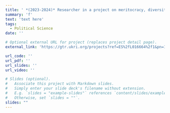 ```yaml
---
title: ' *(2023-2024)* Researcher in a project on meritocracy, diversity and politicization of elite civil servants in Spain'
summary: 'f'
text: 'text here'
tags:
  - Political Science
date: ''

# Optional external URL for project (replaces project detail page).
external_link: 'https://gtr.ukri.org/projects?ref=ES%2fL016664%2f1&pn=1&fetchSize=10&selectedSortableField=firstAuthorName&selectedSortOrder=ASC#/tabOverview'

url_code: ''
url_pdf: ''
url_slides: ''
url_video: ''

# Slides (optional).
#   Associate this project with Markdown slides.
#   Simply enter your slide deck's filename without extension.
#   E.g. `slides = "example-slides"` references `content/slides/example-slides.md`.
#   Otherwise, set `slides = ""`.
slides: ""
---
```


